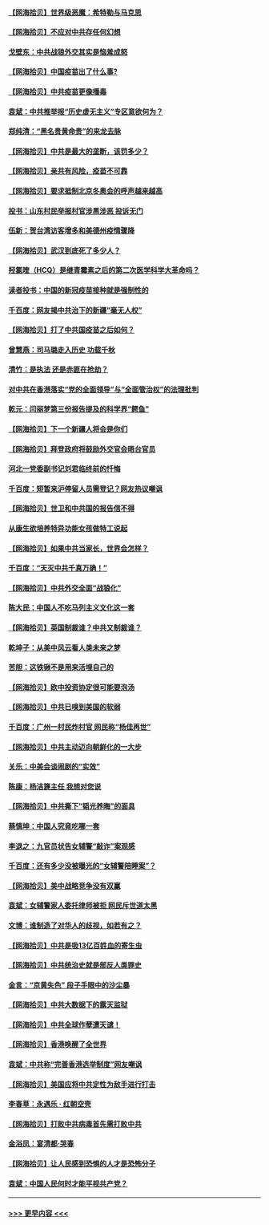#### [【网海拾贝】世界级恶魔：希特勒与马克思](../pages/nsc993/n12884062.md?t=04162152) 
#### [【网海拾贝】不应对中共存任何幻想](../pages/nsc993/n12881460.md?t=04162152) 
#### [戈壁东：中共战狼外交其实是恼羞成怒](../pages/nsc993/n12880392.md?t=04162152) 
#### [【网海拾贝】中国疫苗出了什么事?](../pages/nsc993/n12879124.md?t=04162152) 
#### [【网海拾贝】中共疫苗更像播毒](../pages/nsc993/n12876631.md?t=04162152) 
#### [袁斌：中共推举报“历史虚无主义”专区意欲何为？](../pages/nsc993/n12876530.md?t=04162152) 
#### [郑纯清：“黑名贵黄命贵”的来龙去脉](../pages/nsc993/n12875589.md?t=04162152) 
#### [【网海拾贝】中共是最大的垄断，该罚多少？](../pages/nsc993/n12874006.md?t=04162152) 
#### [【网海拾贝】亲共有风险，疫苗不可靠](../pages/nsc993/n12872224.md?t=04162152) 
#### [【网海拾贝】要求抵制北京冬奥会的呼声越来越高](../pages/nsc993/n12868962.md?t=04162152) 
#### [投书：山东村民举报村官涉黑涉恶 投诉无门](../pages/nsc993/n12869726.md?t=04162152) 
#### [伍新：贺台湾访客增多和美德州疫情骤降](../pages/nsc993/n12865651.md?t=04162152) 
#### [【网海拾贝】武汉到底死了多少人？](../pages/nsc993/n12863707.md?t=04162152) 
#### [羟氯喹（HCQ）是继青霉素之后的第二次医学科学大革命吗？](../pages/nsc993/n12638564.md?t=04162152) 
#### [读者投书：中国的新冠疫苗接种就是强制性的](../pages/nsc993/n12859932.md?t=04162152) 
#### [千百度：网友揭中共治下的新疆“毫无人权”](../pages/nsc993/n12858385.md?t=04162152) 
#### [【网海拾贝】打了中共国疫苗之后如何？](../pages/nsc993/n12857866.md?t=04162152) 
#### [曾慧燕：司马璐走入历史 功载千秋](../pages/nsc993/n12856996.md?t=04162152) 
#### [清竹：是执法 还是赤匪在抢劫？](../pages/nsc993/n12856952.md?t=04162152) 
#### [对中共在香港落实“党的全面领导”与“全面管治权”的法理批判](../pages/nsc993/n12856929.md?t=04162152) 
#### [乾元：闫丽梦第三份报告提及的科学界“鳄鱼”](../pages/nsc993/n12855985.md?t=04162152) 
#### [【网海拾贝】下一个新疆人将会是你们](../pages/nsc993/n12855864.md?t=04162152) 
#### [【网海拾贝】拜登政府将鼓励外交官会晤台官员](../pages/nsc993/n12853615.md?t=04162152) 
#### [河北一党委副书记刘君临终前的忏悔](../pages/nsc993/n12849420.md?t=04162152) 
#### [千百度：短暂来沪停留人员需登记？网友热议嘲讽](../pages/nsc993/n12853497.md?t=04162152) 
#### [【网海拾贝】世卫和中共国的报告信不得](../pages/nsc993/n12850902.md?t=04162152) 
#### [从康生欲培养特异功能女孩做特工说起](../pages/nsc993/n12849289.md?t=04162152) 
#### [【网海拾贝】如果中共当家长，世界会怎样？](../pages/nsc993/n12848436.md?t=04162152) 
#### [千百度：“天灭中共千真万确！”](../pages/nsc993/n12845659.md?t=04162152) 
#### [【网海拾贝】中共外交全面“战狼化”](../pages/nsc993/n12845607.md?t=04162152) 
#### [陈大民：中国人不吃马列主义文化这一套](../pages/nsc993/n12842496.md?t=04162152) 
#### [【网海拾贝】英国制裁谁？中共又制裁谁？](../pages/nsc993/n12840909.md?t=04162152) 
#### [乾坤子：从美中风云看人类未来之梦](../pages/nsc993/n12840590.md?t=04162152) 
#### [苦胆：这铁锹不是用来活埋自己的](../pages/nsc993/n12839512.md?t=04162152) 
#### [【网海拾贝】欧中投资协定很可能要泡汤](../pages/nsc993/n12835122.md?t=04162152) 
#### [【网海拾贝】中共已嗅到美国的软弱](../pages/nsc993/n12832411.md?t=04162152) 
#### [千百度：广州一村民炸村官 网民称“杨佳再世”](../pages/nsc993/n12832380.md?t=04162152) 
#### [【网海拾贝】中共主动迈向朝鲜化的一大步](../pages/nsc993/n12829887.md?t=04162152) 
#### [关乐：中美会谈闹剧的“实效”](../pages/nsc993/n12826698.md?t=04162152) 
#### [陈康：杨洁篪主任  我想对您说](../pages/nsc993/n12826609.md?t=04162152) 
#### [【网海拾贝】中共撕下“韬光养晦”的面具](../pages/nsc993/n12826459.md?t=04162152) 
#### [蔡慎坤：中国人究竟吃哪一套](../pages/nsc993/n12826010.md?t=04162152) 
#### [李退之：九官员状告女辅警“敲诈”案观感](../pages/nsc993/n12823984.md?t=04162152) 
#### [千百度：还有多少没被曝光的“女辅警陪睡案”？](../pages/nsc993/n12822136.md?t=04162152) 
#### [【网海拾贝】美中战略竞争没有双赢](../pages/nsc993/n12822105.md?t=04162152) 
#### [袁斌：女辅警家人委托律师被拒 网民斥世道太黑](../pages/nsc993/n12822004.md?t=04162152) 
#### [文博：谁制造了对华人的歧视，如若有之？](../pages/nsc993/n12821635.md?t=04162152) 
#### [【网海拾贝】中共是吸13亿百姓血的寄生虫](../pages/nsc993/n12819191.md?t=04162152) 
#### [【网海拾贝】中共统治史就是部反人类罪史](../pages/nsc993/n12816738.md?t=04162152) 
#### [金言：“京黄失色” 段子手眼中的沙尘暴](../pages/nsc993/n12815700.md?t=04162152) 
#### [【网海拾贝】中共大数据下的露天监狱](../pages/nsc993/n12811075.md?t=04162152) 
#### [【网海拾贝】中共全球作孽遭天谴！](../pages/nsc993/n12810258.md?t=04162152) 
#### [【网海拾贝】香港唤醒了全世界](../pages/nsc993/n12809100.md?t=04162152) 
#### [袁斌：中共称“完善香港选举制度”网友嘲讽](../pages/nsc993/n12808994.md?t=04162152) 
#### [【网海拾贝】美国应将中共定性为敌手进行打击](../pages/nsc993/n12806870.md?t=04162152) 
#### [李春草：永遇乐 · 红朝空壳](../pages/nsc993/n12805365.md?t=04162152) 
#### [【网海拾贝】打败中共病毒首先需打败中共](../pages/nsc993/n12803930.md?t=04162152) 
#### [金浴凤：宴清都‧哭春](../pages/nsc993/n12801601.md?t=04162152) 
#### [【网海拾贝】让人民感到恐惧的人才是恐怖分子](../pages/nsc993/n12799347.md?t=04162152) 
#### [袁斌：中国人民何时才能平视共产党？](../pages/nsc993/n12799306.md?t=04162152) 

----
#### [ >>> 更早内容 <<< ](../indexes/nsc993-earlier.md)
